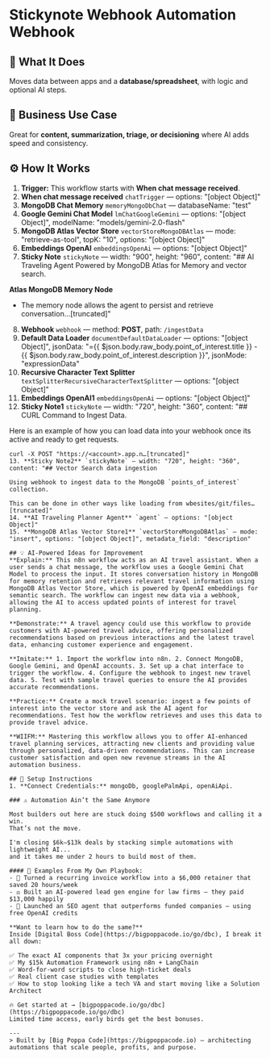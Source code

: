 # Stickynote Webhook Automation Webhook
## 🚀 What It Does
Moves data between apps and a **database/spreadsheet**, with logic and optional AI steps.

## 💼 Business Use Case
Great for **content, summarization, triage, or decisioning** where AI adds speed and consistency.

## ⚙️ How It Works
1. **Trigger:** This workflow starts with **When chat message received**.
2. **When chat message received** `chatTrigger` — options: "[object Object]"
3. **MongoDB Chat Memory** `memoryMongoDbChat` — databaseName: "test"
4. **Google Gemini Chat Model** `lmChatGoogleGemini` — options: "[object Object]", modelName: "models/gemini-2.0-flash"
5. **MongoDB Atlas Vector Store** `vectorStoreMongoDBAtlas` — mode: "retrieve-as-tool", topK: "10", options: "[object Object]"
6. **Embeddings OpenAI** `embeddingsOpenAi` — options: "[object Object]"
7. **Sticky Note** `stickyNote` — width: "900", height: "960", content: "## AI Traveling Agent Powered by MongoDB Atlas for Memory and vector search.

**Atlas MongoDB Memory Node**

- The memory node allows the agent to persist and retrieve conversation…[truncated]"
8. **Webhook** `webhook` — method: **POST**, path: `/ingestData`
9. **Default Data Loader** `documentDefaultDataLoader` — options: "[object Object]", jsonData: "={{ $json.body.raw_body.point_of_interest.title }} - {{ $json.body.raw_body.point_of_interest.description }}", jsonMode: "expressionData"
10. **Recursive Character Text Splitter** `textSplitterRecursiveCharacterTextSplitter` — options: "[object Object]"
11. **Embeddings OpenAI1** `embeddingsOpenAi` — options: "[object Object]"
12. **Sticky Note1** `stickyNote` — width: "720", height: "360", content: "## CURL Command to Ingest Data.

Here is an example of how you can load data into your webhook once its active and ready to get requests.

```
curl -X POST "https://<account>.app.n…[truncated]"
13. **Sticky Note2** `stickyNote` — width: "720", height: "360", content: "## Vector Search data ingestion

Using webhook to ingest data to the MongoDB `points_of_interest` 
collection. 

This can be done in other ways like loading from wbesites/git/files…[truncated]"
14. **AI Traveling Planner Agent** `agent` — options: "[object Object]"
15. **MongoDB Atlas Vector Store1** `vectorStoreMongoDBAtlas` — mode: "insert", options: "[object Object]", metadata_field: "description"

## 💡 AI-Powered Ideas for Improvement
**Explain:** This n8n workflow acts as an AI travel assistant. When a user sends a chat message, the workflow uses a Google Gemini Chat Model to process the input. It stores conversation history in MongoDB for memory retention and retrieves relevant travel information using MongoDB Atlas Vector Store, which is powered by OpenAI embeddings for semantic search. The workflow can ingest new data via a webhook, allowing the AI to access updated points of interest for travel planning.

**Demonstrate:** A travel agency could use this workflow to provide customers with AI-powered travel advice, offering personalized recommendations based on previous interactions and the latest travel data, enhancing customer experience and engagement.

**Imitate:** 1. Import the workflow into n8n. 2. Connect MongoDB, Google Gemini, and OpenAI accounts. 3. Set up a chat interface to trigger the workflow. 4. Configure the webhook to ingest new travel data. 5. Test with sample travel queries to ensure the AI provides accurate recommendations.

**Practice:** Create a mock travel scenario: ingest a few points of interest into the vector store and ask the AI agent for recommendations. Test how the workflow retrieves and uses this data to provide travel advice.

**WIIFM:** Mastering this workflow allows you to offer AI-enhanced travel planning services, attracting new clients and providing value through personalized, data-driven recommendations. This can increase customer satisfaction and open new revenue streams in the AI automation business.

## 🔧 Setup Instructions
1. **Connect Credentials:** mongoDb, googlePalmApi, openAiApi.

### ⚠️ Automation Ain’t the Same Anymore

Most builders out here are stuck doing $500 workflows and calling it a win.  
That’s not the move.  

I'm closing $6k–$13k deals by stacking simple automations with lightweight AI...  
and it takes me under 2 hours to build most of them.

#### 🧠 Examples From My Own Playbook:
- 🔁 Turned a recurring invoice workflow into a $6,000 retainer that saved 20 hours/week  
- ⚖️ Built an AI-powered lead gen engine for law firms — they paid $13,000 happily  
- 🚀 Launched an SEO agent that outperforms funded companies — using free OpenAI credits  

**Want to learn how to do the same?**  
Inside [Digital Boss Code](https://bigpoppacode.io/go/dbc), I break it all down:

✅ The exact AI components that 3x your pricing overnight  
✅ My $15k Automation Framework using n8n + LangChain  
✅ Word-for-word scripts to close high-ticket deals  
✅ Real client case studies with templates  
✅ How to stop looking like a tech VA and start moving like a Solution Architect  

🔥 Get started at → [bigpoppacode.io/go/dbc](https://bigpoppacode.io/go/dbc)  
Limited time access, early birds get the best bonuses.

---
> Built by [Big Poppa Code](https://bigpoppacode.io) – architecting automations that scale people, profits, and purpose.
